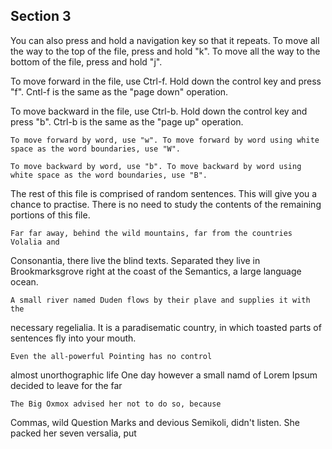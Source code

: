 ## Section 3


You can also press and hold a navigation key so that it repeats.
To move all the way to the top of the file, press and hold "k".
To move all the way to the bottom of the file, press and hold "j".

To move forward in the file, use Ctrl-f. Hold down the control key and press "f".
Cntl-f is the same as the "page down" operation.

To move backward in the file, use Ctrl-b. Hold down the control key and press "b".
Ctrl-b is the same as the "page up" operation.
```
To move forward by word, use "w". To move forward by word using white space as the word boundaries, use "W".

To move backward by word, use "b". To move backward by word using white space as the word boundaries, use "B".
```

The rest of this file is comprised of random sentences. This will give you a
chance to practise. There is no need to study the contents of the remaining
portions of this file.

    Far far away, behind the wild mountains, far from the countries Volalia and
Consonantia, there live the blind texts. Separated they live in Brookmarksgrove
right at the coast of the Semantics, a large language ocean.


    A small river named Duden flows by their plave and supplies it with the 
necessary regelialia. It is a paradisematic country, in which toasted parts of
sentences fly into your mouth.

    Even the all-powerful Pointing has no control
almost unorthographic life One day however a small
namd of Lorem Ipsum decided to leave for the far

    The Big Oxmox advised her not to do so, because
Commas, wild Question Marks and devious Semikoli,
didn't listen. She packed her seven versalia, put
